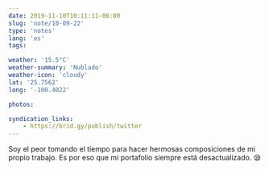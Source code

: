 ```yaml
---
date: 2019-11-10T10:11:11-06:00
slug: 'note/10-09-22'
type: 'notes'
lang: 'es'
tags:

weather: '15.5°C'
weather-summary: 'Nublado'
weather-icon: 'cloudy'
lat: '25.7562'
long: '-100.4022'

photos:

syndication_links:
    - https://brid.gy/publish/twitter
---
```

Soy el peor tomando el tiempo para hacer hermosas composiciones de mi propio trabajo. Es por eso que mi portafolio siempre está desactualizado. 😪